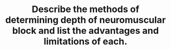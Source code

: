 ---
title: "Describe the methods of determining depth of neuromuscular block and list the advantages and limitations of each."
entityType: SAQ
exam: PEX
college: ANZCA
year: 2010
sitting: A
question: 2
passRate: 64
EC_expectedDomains:
- "The main points expected for a pass include: Neuromuscular blockade can be assessed by both clinical means and by using the nerve stimulator. Some examples of clinical means (eg head lift for 5 seconds) was expected, however clinical methods are unreliable."
- "The characteristics of the required impulses from the nerve stimulator afforded the candidates points."
- "Marks were awarded for the different modes of stimulation, such as single twitch, train of four count and ratio, double burst stimulation, tetany and post tetanic count. It was expected that candidates would describe their requirements, their advantages and disadvantages and how best to clinically utilise them for e.g. for reversal, in deep block."
- "The concept that the strength of the muscular twitches produced is related to receptor occupancy by the neuromuscular blocker and at what levels of occupancy one could expect how many twitches."
EC_extraCredit:
- "Bonus marks were awarded if there was demonstration of how the depolarising and non-depolarising blocks differed in their responses to the nerve stimulator, the different sensitivities of different muscle groups to the neuromuscular blocker and mention of acceleromyography or more sophisticated methods. Use of diagrams implied understanding and where appropriate, garnered marks."
EC_errorsCommon:
- "This question covers material asked in previous questions."
- "Some candidates went into great detail about the neuromuscular junction, which afforded them no marks."
- "A few candidates did not appreciate that with a train of four count of 4, there was still a 70% receptor occupancy by the drug. Some thought that with a post tetanic count of 10, it was reasonable to reverse the patient with conventional reversal agents."
- "Some candidates were confused about the TOF ratio, saying it was the ratio of the height of the first twitch compared to the fourth twitch"
---